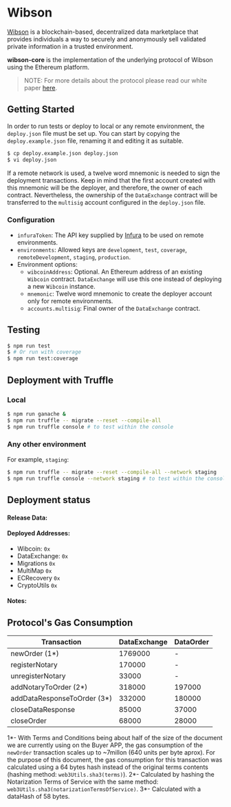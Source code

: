 # Wibson
[Wibson](https://wibson.org/) is a blockchain-based, decentralized data marketplace that provides individuals a way to securely and anonymously sell validated private information in a trusted environment.

**wibson-core** is the implementation of the underlying protocol of Wibson using the Ethereum platform.

> NOTE: For more details about the protocol please read our white paper [here](https://wibson.org/).

## Getting Started
In order to run tests or deploy to local or any remote environment, the `deploy.json` file must be set up.
You can start by copying the `deploy.example.json` file, renaming it and editing it as suitable.

```bash
$ cp deploy.example.json deploy.json
$ vi deploy.json
```

If a remote network is used, a twelve word mnemonic is needed to sign the deployment transactions. Keep in mind that
the first account created with this mnemonic will be the deployer, and therefore, the owner of each contract.
Nevertheless, the ownership of the `DataExchange` contract will be transferred to the `multisig` account
configured in the `deploy.json` file.

### Configuration
* `infuraToken`: The API key supplied by [Infura](https://infura.io/) to be used on remote environments.
* `environments`: Allowed keys are `development`, `test`, `coverage`, `remoteDevelopment`, `staging`, `production`.
* Environment options:
    * `wibcoinAddress`: Optional. An Ethereum address of an existing `Wibcoin` contract. `DataExchange` will use this
one instead of deploying a new `Wibcoin` instance.
    * `mnemonic`: Twelve word mnemonic to create the deployer account only for remote environments.
    * `accounts.multisig`: Final owner of the `DataExchange` contract.

## Testing
```bash
$ npm run test
$ # Or run with coverage
$ npm run test:coverage
```

## Deployment with Truffle
### Local
```bash
$ npm run ganache &
$ npm run truffle -- migrate --reset --compile-all
$ npm run truffle console # to test within the console
```

### Any other environment
For example, `staging`:
```bash
$ npm run truffle -- migrate --reset --compile-all --network staging
$ npm run truffle console --network staging # to test within the console
```

## Deployment status

#### Release Data:
#### Deployed Addresses:

-   Wibcoin: `0x`
-   DataExchange: `0x`
-   Migrations `0x`
-   MultiMap `0x`
-   ECRecovery `0x`
-   CryptoUtils `0x`

#### Notes:

## Protocol's Gas Consumption

| Transaction                  | DataExchange | DataOrder |
| ---------------------------- | ------------ | --------- |
| newOrder (1\*)               | 1769000      | -         |
| registerNotary               | 170000       | -         |
| unregisterNotary             | 33000        | -         |
| addNotaryToOrder (2\*)       | 318000       | 197000    |
| addDataResponseToOrder (3\*) | 332000       | 180000    |
| closeDataResponse            | 85000        | 37000     |
| closeOrder                   | 68000        | 28000     |

1\*- With Terms and Conditions being about half of the size of the document we are currently using on the Buyer APP, the gas consumption of the `newOrder` transaction scales up to ~7millon (640 units per byte aprox). For the purpose of this document, the gas consumption for this transaction was calculated using a 64 bytes hash instead of the original terms contents (hashing method: `web3Utils.sha3(terms)`).
2\*- Calculated by hashing the Notarization Terms of Service with the same method: `web3Utils.sha3(notarizationTermsOfService)`.
3\*- Calculated with a dataHash of 58 bytes.

